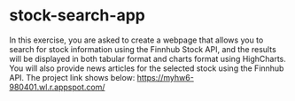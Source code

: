 # stock-search-app
In this exercise, you are asked to create a webpage that allows you to search for stock information using the Finnhub Stock API, and the results will be displayed in both tabular format and charts format using HighCharts. You will also provide news articles for the selected stock using the Finnhub API.
The project link shows below:
https://myhw6-980401.wl.r.appspot.com/
